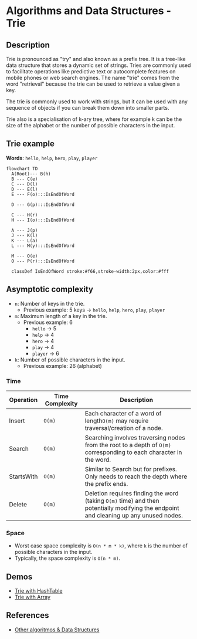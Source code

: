 # Algorithms and Data Structures - Trie


## Description

Trie is pronounced as "try" and also known as a prefix tree. It is a tree-like data structure that stores a dynamic set of strings. Tries are commonly used to facilitate operations like predictive text or autocomplete features on mobile phones or web search engines. The name "trie" comes from the word "retrieval" because the trie can be used to retrieve a value given a key.

The trie is commonly used to work with strings, but it can be used with any sequence of objects if you can break them down into smaller parts.

Trie also is a specialisation of k-ary tree, where for example k can be the size of the alphabet or the number of possible characters in the input.



## Trie example

**Words**: `hello`, `help`, `hero`, `play`, `player`


```mermaid
flowchart TD
  A(Root)--- B(h)
  B --- C(e)
  C --- D(l)
  D --- E(l)
  E --- F(o):::IsEndOfWord

  D --- G(p):::IsEndOfWord

  C --- H(r)
  H --- I(o):::IsEndOfWord

  A --- J(p)
  J --- K(l)
  K --- L(a)
  L --- M(y):::IsEndOfWord

  M --- O(e)
  O --- P(r):::IsEndOfWord

  classDef IsEndOfWord stroke:#f66,stroke-width:2px,color:#fff
```


## Asymptotic complexity

- `n`: Number of keys in the trie.
  - Previous example: 5 keys -> `hello`, `help`, `hero`, `play`, `player`
- `m`: Maximum length of a key in the trie.
  - Previous example: 6
    - `hello` -> 5
    - `help` -> 4
    - `hero` -> 4
    - `play` -> 4
    - `player` -> 6
- `k`: Number of possible characters in the input.
  - Previous example: 26 (alphabet)


### Time

| Operation   | Time Complexity | Description                                    |
|-------------|-----------------|------------------------------------------------|
| Insert      | `O(m)`          | Each character of a word of length`O(m)` may require traversal/creation of a node. |
| Search      | `O(m)`          | Searching involves traversing nodes from the root to a depth of `O(m)` corresponding to each character in the word. |
| StartsWith  | `O(m)`          | Similar to Search but for prefixes. Only needs to reach the depth where the prefix ends. |
| Delete      | `O(m)`          | Deletion requires finding the word (taking `O(m)` time) and then potentially modifying the endpoint and cleaning up any unused nodes. |


### Space
- Worst case space complexity is `O(n * m * k)`, where `k` is the number of possible characters in the input.
- Typically, the space complexity is `O(n * m)`.



## Demos

- [Trie with HashTable](./src/dotnet/WithHashTable/Program.cs)
- [Trie with Array](./src/dotnet/WithArray/Program.cs)



## References
- [Other algoritmos & Data Structures](https://github.com/NelsonBN/algorithms-data-structures)
